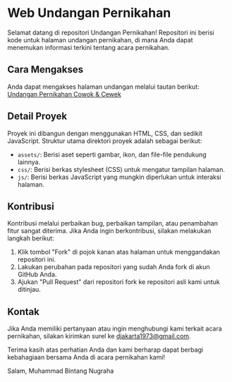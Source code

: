 # Web Undangan Pernikahan

Selamat datang di repositori Undangan Pernikahan! Repositori ini berisi kode untuk halaman undangan pernikahan, di mana Anda dapat menemukan informasi terkini tentang acara pernikahan.

## Cara Mengakses

Anda dapat mengakses halaman undangan melalui tautan berikut: [Undangan Pernikahan Cowok & Cewek](https://github.com/bintang_nugraha)

## Detail Proyek

Proyek ini dibangun dengan menggunakan HTML, CSS, dan sedikit JavaScript. Struktur utama direktori proyek adalah sebagai berikut:

- `assets/`: Berisi aset seperti gambar, ikon, dan file-file pendukung lainnya.
- `css/`: Berisi berkas stylesheet (CSS) untuk mengatur tampilan halaman.
- `js/`: Berisi berkas JavaScript yang mungkin diperlukan untuk interaksi halaman.

## Kontribusi

Kontribusi melalui perbaikan bug, perbaikan tampilan, atau penambahan fitur sangat diterima. Jika Anda ingin berkontribusi, silakan melakukan langkah berikut:

1. Klik tombol "Fork" di pojok kanan atas halaman untuk menggandakan repositori ini.
2. Lakukan perubahan pada repositori yang sudah Anda fork di akun GitHub Anda.
3. Ajukan "Pull Request" dari repositori fork ke repositori asli kami untuk ditinjau.

## Kontak

Jika Anda memiliki pertanyaan atau ingin menghubungi kami terkait acara pernikahan, silakan kirimkan surel ke djakarta1973@gmail.com.

Terima kasih atas perhatian Anda dan kami berharap dapat berbagi kebahagiaan bersama Anda di acara pernikahan kami!

Salam,
Muhammad Bintang Nugraha
